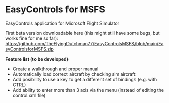 # EasyControls for MSFS
EasyControls application for Microsoft Flight Simulator

First beta version downloadable here (this might still have some bugs, but works fine for me so far): https://github.com/TheFlyingDutchman77/EasyControlsMSFS/blob/main/EasyControlsforMSFS.zip


**Feature list (to be developed)**
- Create a walkthrough and proper manual
- Automatically load correct aircraft by checking sim aircraft
- Add posibility to use a key to get a different set of bindings (e.g. with CTRL)
- Add ability to enter more than 3 axis via the menu (instead of editing the control.xml file)
